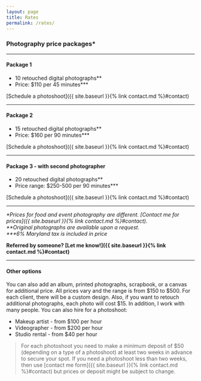 ```yaml
---
layout: page
title: Rates
permalink: /rates/
---
```


### Photography price packages*

---

#### Package 1
- 10 retouched digital photographs**
- Price: $110 per 45 minutes***
  
[Schedule a photoshoot]({{ site.baseurl }}{% link contact.md %}#contact)

---

#### Package 2
- 15 retouched digital photographs**
- Price: $160 per 90 minutes***
  
[Schedule a photoshoot]({{ site.baseurl }}{% link contact.md %}#contact)

---

#### Package 3 - with second photographer
- 20 retouched digital photographs**
- Price range: $250-500 per 90 minutes***
  
[Schedule a photoshoot]({{ site.baseurl }}{% link contact.md %}#contact)

---

*\*Prices for food and event photography are different. [Contact me for prices]({{ site.baseurl }}{% link contact.md %}#contact).*  
*\*\*Original photographs are available upon a request.*  
*\*\*\*6% Maryland tax is included in price*

**Referred by someone? [Let me know!]({{ site.baseurl }}{% link contact.md %}#contact)**

---

#### Other options
You can also add an album, printed photographs, scrapbook, or a canvas for additional price. All prices vary and the range is from $150 to $500. For each client, there will be a custom design.
Also, if you want to retouch additional photographs, each photo will cost $15. 
In addition, I work with many people. You can also hire for a photoshoot: 
- Makeup artist - from $100 per hour 
- Videographer - from $200 per hour
- Studio rental - from $40 per hour

> For each photoshoot you need to make a minimum deposit of $50 (depending on a type of a photoshoot) at least two weeks in advance to secure your spot. If you need a photoshoot less than two weeks, then use [contact me form]({{ site.baseurl }}{% link contact.md %}#contact) but prices or deposit might be subject to change. 
